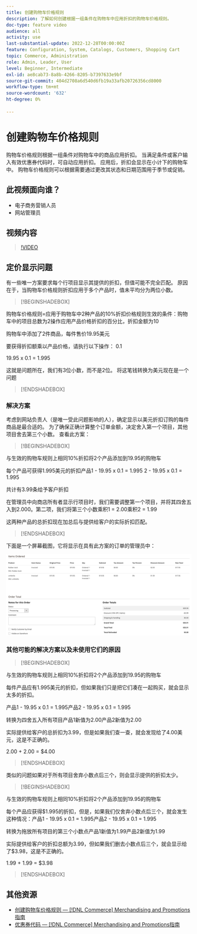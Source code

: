 ```yaml
---
title: 创建购物车价格规则
description: 了解如何创建根据一组条件在购物车中应用折扣的购物车价格规则。
doc-type: feature video
audience: all
activity: use
last-substantial-update: 2022-12-28T00:00:00Z
feature: Configuration, System, Catalogs, Customers, Shopping Cart
topic: Commerce, Administration
role: Admin, Leader, User
level: Beginner, Intermediate
exl-id: ae8cab73-8a8b-4266-8205-b7397633e9bf
source-git-commit: 404d2708a6d540d6fb19a33afb20726356cd8000
workflow-type: tm+mt
source-wordcount: '632'
ht-degree: 0%

---
```


# 创建购物车价格规则

购物车价格规则根据一组条件对购物车中的商品应用折扣。 当满足条件或客户输入有效优惠券代码时，可自动应用折扣。 应用后，折扣会显示在小计下的购物车中。 购物车价格规则可以根据需要通过更改其状态和日期范围用于季节或促销。

## 此视频面向谁？

- 电子商务营销人员
- 网站管理员

## 视频内容

>[!VIDEO](https://video.tv.adobe.com/v/343835?quality=12&learn=on)

## 定价显示问题

有一些唯一方案要求每个行项目显示其提供的折扣，但值可能不完全匹配。 原因在于，当购物车价格规则折扣应用于多个产品时，值未平均分为两位小数。

>[!BEGINSHADEBOX]

购物车价格规则=应用于购物车中2种产品的10%折扣价格规则生效的条件：购物车中的项目总数为2操作应用产品价格折扣的百分比，折扣金额为10

购物车中添加了2件商品，每件售价19.95美元

要获得折扣额乘以产品价格，请执行以下操作： 0.1

19.95 x 0.1 = 1.995

这就是问题所在，我们有3位小数，而不是2位。 将这笔钱转换为美元现在是一个问题

>[!ENDSHADEBOX]

### 解决方案

考虑到网站负责人（是唯一受此问题影响的人），确定显示以美元折扣订购的每件商品是最合适的。 为了确保正确计算整个订单金额，决定舍入第一个项目，其他项目舍去第三个小数。 查看此方案：

>[!BEGINSHADEBOX]

与生效的购物车规则上相同10%折扣将2个产品添加到19.95的购物车

每个产品可获得1.995美元的折扣产品1 - 19.95 x 0.1 = 1.995 2 - 19.95 x 0.1 = 1.995

共计有3.99条给予客户折扣

在管理员中向商店所有者显示行项目时，我们需要调整第一个项目，并将其四舍五入到2.000。第二项，我们将第三个小数乘积1 = 2.00乘积2 = 1.99

这两种产品的总折扣现在加总后与提供给客户的实际折扣匹配。
>[!ENDSHADEBOX]

下面是一个屏幕截图，它将显示在具有此方案的订单的管理员中：

![显示具有不同值的已排序项目的“管理员”视图](../assets/commerce-admin-cart-price-rule-values-different.png)

### 其他可能的解决方案以及未使用它们的原因

>[!BEGINSHADEBOX]

与生效的购物车规则上相同10%折扣将2个产品添加到19.95的购物车

每件产品应有1.995美元的折扣，但如果我们只是把它们凑在一起购买，就会显示太多的折扣。

产品1 - 19.95 x 0.1 = 1.995产品2 - 19.95 x 0.1 = 1.995

转换为四舍五入所有项目产品1新值为2.00产品2新值为2.00

实际提供给客户的总折扣为3.99，但是如果我们查一查，就会发现给了4.00美元，这是不正确的。

2.00 + 2.00 = $4.00

>[!ENDSHADEBOX]

类似的问题如果对于所有项目舍弃小数点后三个，则会显示提供的折扣太少。

>[!BEGINSHADEBOX]

与生效的购物车规则上相同10%折扣将2个产品添加到19.95的购物车

每个产品应获得$1.995的折扣，但是，如果我们仅舍弃小数点后三个，就会发生这种情况：产品1 - 19.95 x 0.1 = 1.995产品2 - 19.95 x 0.1 = 1.995

转换为拖放所有项目的第三个小数点产品1新值为1.99产品2新值为1.99

实际提供给客户的折扣总额为3.99，但如果我们删去小数点后三个，就会显示给了$3.98，这是不正确的。

1.99 + 1.99 = $3.98

>[!ENDSHADEBOX]


## 其他资源

- [创建购物车价格规则 —  [!DNL Commerce] Merchandising and Promotions指南](https://experienceleague.adobe.com/docs/commerce-admin/marketing/promotions/cart-rules/price-rules-cart-create.html)
- [优惠券代码 —  [!DNL Commerce] Merchandising and Promotions指南](https://experienceleague.adobe.com/docs/commerce-admin/marketing/promotions/cart-rules/price-rules-cart-coupon.html)
